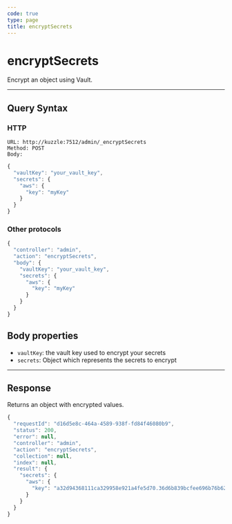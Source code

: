 ```yaml
---
code: true
type: page
title: encryptSecrets
---
```


# encryptSecrets

<SinceBadge version="1.10.0" />

Encrypt an object using Vault.

---

## Query Syntax

### HTTP

```http
URL: http://kuzzle:7512/admin/_encryptSecrets
Method: POST
Body:
```

```js
{
  "vaultKey": "your_vault_key",
  "secrets": {
    "aws": {
      "key": "myKey"
    }
  }
}
```


### Other protocols


```js
{
  "controller": "admin",
  "action": "encryptSecrets",
  "body": {
    "vaultKey": "your_vault_key",
    "secrets": {
      "aws": {
        "key": "myKey"
      }
    }
  }
}
```

## Body properties

- `vaultKey`: the vault key used to encrypt your secrets
- `secrets`: Object which represents the secrets to encrypt

---

## Response

Returns an object with encrypted values.

```js
{
  "requestId": "d16d5e8c-464a-4589-938f-fd84f46080b9",
  "status": 200,
  "error": null,
  "controller": "admin",
  "action": "encryptSecrets",
  "collection": null,
  "index": null,
  "result": { 
    "secrets": {
      "aws": {
        "key": "a32d94368111ca329958e921a4fe5d70.36d6b839bcfee696b76b62c4de655cd0"
      }
    } 
  }
}
```
